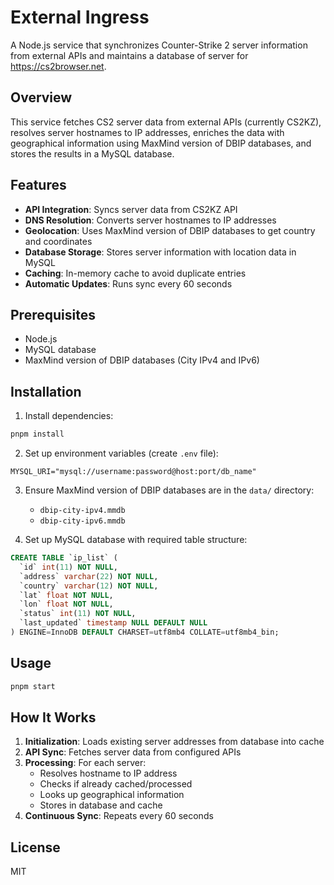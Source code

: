 # External Ingress

A Node.js service that synchronizes Counter-Strike 2 server information from external APIs and maintains a database of server for https://cs2browser.net.

## Overview

This service fetches CS2 server data from external APIs (currently CS2KZ), resolves server hostnames to IP addresses, enriches the data with geographical information using MaxMind version of DBIP databases, and stores the results in a MySQL database.

## Features

- **API Integration**: Syncs server data from CS2KZ API
- **DNS Resolution**: Converts server hostnames to IP addresses
- **Geolocation**: Uses MaxMind version of DBIP databases to get country and coordinates
- **Database Storage**: Stores server information with location data in MySQL
- **Caching**: In-memory cache to avoid duplicate entries
- **Automatic Updates**: Runs sync every 60 seconds

## Prerequisites

- Node.js
- MySQL database
- MaxMind version of DBIP databases (City IPv4 and IPv6)

## Installation

1. Install dependencies:
```bash
pnpm install
```

2. Set up environment variables (create `.env` file):
```env
MYSQL_URI="mysql://username:password@host:port/db_name"
```

3. Ensure MaxMind version of DBIP databases are in the `data/` directory:
   - `dbip-city-ipv4.mmdb`
   - `dbip-city-ipv6.mmdb`

4. Set up MySQL database with required table structure:
```sql
CREATE TABLE `ip_list` (
  `id` int(11) NOT NULL,
  `address` varchar(22) NOT NULL,
  `country` varchar(12) NOT NULL,
  `lat` float NOT NULL,
  `lon` float NOT NULL,
  `status` int(11) NOT NULL,
  `last_updated` timestamp NULL DEFAULT NULL
) ENGINE=InnoDB DEFAULT CHARSET=utf8mb4 COLLATE=utf8mb4_bin;
```

## Usage

```bash
pnpm start
```

## How It Works

1. **Initialization**: Loads existing server addresses from database into cache
2. **API Sync**: Fetches server data from configured APIs
3. **Processing**: For each server:
   - Resolves hostname to IP address
   - Checks if already cached/processed
   - Looks up geographical information
   - Stores in database and cache
4. **Continuous Sync**: Repeats every 60 seconds

## License

MIT